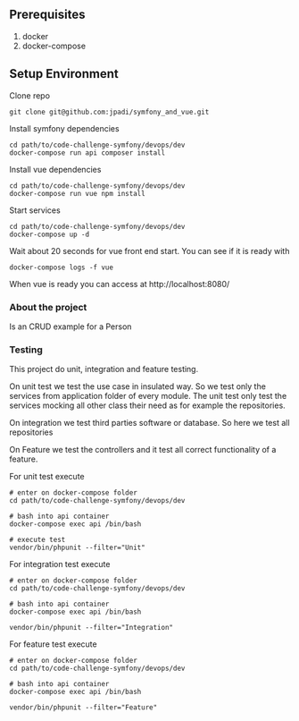 ## Prerequisites

1. docker
2. docker-compose


## Setup Environment

Clone repo

```
git clone git@github.com:jpadi/symfony_and_vue.git
```


Install symfony dependencies
```
cd path/to/code-challenge-symfony/devops/dev
docker-compose run api composer install
``` 

Install vue dependencies
```
cd path/to/code-challenge-symfony/devops/dev
docker-compose run vue npm install
``` 

Start services

```
cd path/to/code-challenge-symfony/devops/dev
docker-compose up -d
```

Wait about 20 seconds for vue front end start. You can see if it is ready with

```
docker-compose logs -f vue
```

When vue is ready you can access at http://localhost:8080/

### About the project

Is an CRUD example for a Person


### Testing

This project do unit, integration and feature testing.

On unit test we test the use case in insulated way. So we test only the services from application folder of every module.
The unit test only test the services mocking all other class their need as for example the repositories.

On integration we test third parties software or database. So here we test all repositories

On Feature we test the controllers and it test all correct functionality of a feature.

For unit test execute
```
# enter on docker-compose folder 
cd path/to/code-challenge-symfony/devops/dev

# bash into api container
docker-compose exec api /bin/bash

# execute test
vendor/bin/phpunit --filter="Unit"
```

For integration test execute 
```
# enter on docker-compose folder 
cd path/to/code-challenge-symfony/devops/dev

# bash into api container
docker-compose exec api /bin/bash

vendor/bin/phpunit --filter="Integration"
```

For feature test execute
```
# enter on docker-compose folder 
cd path/to/code-challenge-symfony/devops/dev

# bash into api container
docker-compose exec api /bin/bash

vendor/bin/phpunit --filter="Feature"
```
